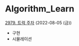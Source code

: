 # Algorithm_Learn
[2979. 트럭 주차](https://www.acmicpc.net/problem/2979) (2022-08-05 (금))
- 구현
- 시뮬레이션
